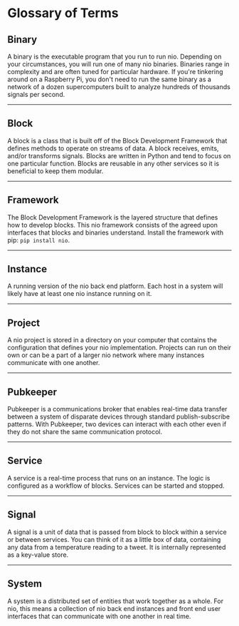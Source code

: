 # Glossary of Terms

## Binary
A binary is the executable program that you run to run nio. Depending on your circumstances, you will run one of many nio binaries. Binaries range in complexity and are often tuned for particular hardware. If you're tinkering around on a Raspberry Pi, you don't need to run the same binary as a network of a dozen supercomputers built to analyze hundreds of thousands signals per second.

---

## Block
A block is a class that is built off of the Block Development Framework that defines methods to operate on streams of data. A block receives, emits, and/or transforms signals. Blocks are written in Python and tend to focus on one particular function. Blocks are reusable in any other services so it is beneficial to keep them modular.

---

## Framework
The Block Development Framework is the layered structure that defines how to develop blocks. This nio framework consists of the agreed upon interfaces that blocks and binaries understand. Install the framework with pip: `pip install nio`.

---

## Instance
A running version of the nio back end platform. Each host in a system will likely have at least one nio instance running on it.

---

## Project
A nio project is stored in a directory on your computer that contains the configuration that defines your nio implementation. Projects can run on their own or can be a part of a larger nio network where many instances communicate with one another.

---

## Pubkeeper
Pubkeeper is a communications broker that enables real-time data transfer between a system of disparate devices through standard publish-subscribe patterns. With Pubkeeper, two devices can interact with each other even if they do not share the same communication protocol.

---

## Service
A service is a real-time process that runs on an instance. The logic is configured as a workflow of blocks. Services can be started and stopped.

---

## Signal
A signal is a unit of data that is passed from block to block within a service or between services. You can think of it as a little box of data, containing any data from a temperature reading to a tweet. It is internally represented as a key-value store.

---

## System
A system is a distributed set of entities that work together as a whole. For nio, this means a collection of nio back end instances and front end user interfaces that can communicate with one another in real time.
